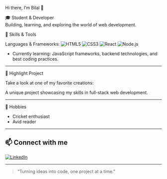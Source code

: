 Hi there, I’m Bilal 👋

🎓 Student & Developer  
Building, learning, and exploring the world of web development.



 🚀 Skills & Tools

Languages & Frameworks:
  ![HTML5](https://img.shields.io/badge/-HTML5-E34F26?logo=html5&logoColor=fff) 
  ![CSS3](https://img.shields.io/badge/-CSS3-1572B6?logo=css3&logoColor=fff) 
  ![React](https://img.shields.io/badge/-React-20232A?logo=react&logoColor=61DAFB)
  ![Node.js](https://img.shields.io/badge/-Node.js-339933?logo=node.js&logoColor=fff)

- Currently learning: 
  JavaScript frameworks, backend technologies, and best coding practices.

---

🌟 Highlight Project

Take a look at one of my favorite creations:


A unique project showcasing my skills in full-stack web development.

---

 🏏 Hobbies

- Cricket enthusiast  
- Avid reader

---

## 📫 Connect with me

[![LinkedIn](https://img.shields.io/badge/-LinkedIn-0077B5?logo=linkedin&logoColor=white)](https://www.linkedin.com/in/hazrat-bilal-780288296/)

---

> “Turning ideas into code, one project at a time.”
